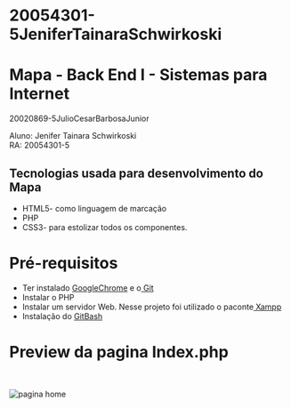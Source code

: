 
# 20054301-5JeniferTainaraSchwirkoski

<h1>Mapa - Back End I  - Sistemas para Internet </h1>

20020869-5JulioCesarBarbosaJunior

Aluno: Jenifer Tainara Schwirkoski <br> 
RA: 20054301-5

<h2>Tecnologias usada para desenvolvimento do Mapa</h2>

+ HTML5- como linguagem de marcação <br>
+ PHP<br>
+ CSS3- para estolizar todos os componentes.<br>

<h1>Pré-requisitos</h1>

+ Ter instalado <a href="https://www.google.com/intl/pt-BR/chrome/">GoogleChrome</a>  e o<a href="https://git-scm.com/downloads"> Git</a><br>
+ Instalar o PHP <br>
+ Instalar um servidor Web. Nesse projeto foi utilizado o paconte<a href="https://www.apachefriends.org/download.html"> Xampp</a> <br>
+ Instalação do <a href="https://git-scm.com/downloads"> GitBash</a><br>


<h1>Preview da pagina Index.php</h1> <br>

![pagina home](https://user-images.githubusercontent.com/89552005/130928527-7e02a2c1-a302-41e4-bee8-76988b16abf6.jpeg)
